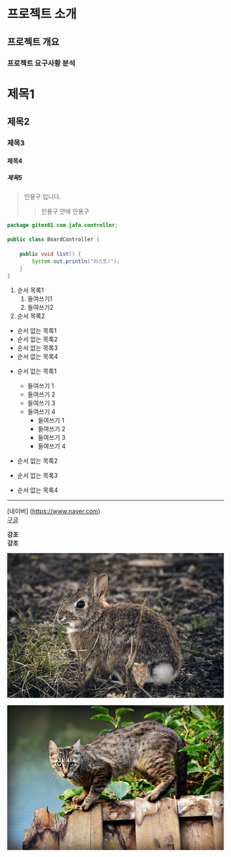 <h1>프로젝트 소개</h1>
<h2>프로젝트 개요</h2>
<h3>프로젝트 요구사황 분석</h2>

# 제목1
## 제목2
### 제목3
#### 제목4
##### 제목5

> 인용구 입니다.
>    > 인용구 안에 인용구

```java
package gitex01.com.jafa.controller;

public class BoardController {

	public void list() {
		System.out.println("리스트!");
	}
}
```

1. 순서 목록1
    1. 들여쓰기1
    2. 들여쓰기2
2. 순서 목록2

- 순서 없는 목록1
- 순서 없는 목록2
- 순서 없는 목록3
- 순서 없는 목록4


+ 순서 없는 목록1
    - 들여쓰기 1
    - 들여쓰기 2
    - 들여쓰기 3
    - 들여쓰기 4
        - 들여쓰기 1
        - 들여쓰기 2
        - 들여쓰기 3
        - 들여쓰기 4
+ 순서 없는 목록2

+ 순서 없는 목록3
+ 순서 없는 목록4

***
[네이버] (https://www.naver.com)<br>
<a href="https://www.google.com">구글</a>

**강조** <br>
<b>강조</b>

<img src="src/images/rabbit.jpg" alt="대체이미지"/>

![대체이미지](src/images/cat.jpg)

